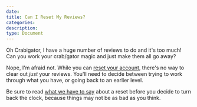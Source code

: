 ```yaml
---
date:
title: Can I Reset My Reviews?
categories:
description:
type: Document
---
```

Oh Crabigator, I have a huge number of reviews to do and it's too much! Can you work your crab/gator magic and just make them all go away?

Nope, I'm afraid not. While you can [reset your account](x), there's no way to clear out _just_ your reviews. You'll need to decide between trying to work through what you have, or going back to an earlier level.

Be sure to read [what we have to say](x) about a reset before you decide to turn back the clock, because things may not be as bad as you think.
